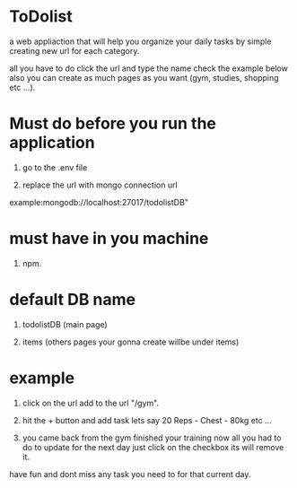 # ToDolist

a web appliaction that will help you organize your daily tasks by simple creating new url for each category.

all you have to do click the url and type the name check the example below also you can create as much pages as you want (gym, studies, shopping etc ...).

# Must do before you run the application

1. go to the .env file

2. replace the url with mongo connection url

example:mongodb://localhost:27017/todolistDB"

# must have in you machine 

1. npm.

# default DB name

1. todolistDB (main page)

2. items (others pages your gonna create willbe under items)


# example

1. click on the url add to the url "/gym".

2. hit the + button and add task lets say 20 Reps - Chest - 80kg etc ...

3. you came back from the gym finished your training now all you had to do to update for the next day just click on the checkbox its will remove it.



have fun and dont miss any task you need to for that current day.